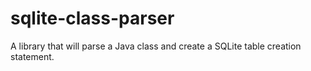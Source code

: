 # sqlite-class-parser
A library that will parse a Java class and create a SQLite table creation statement.
